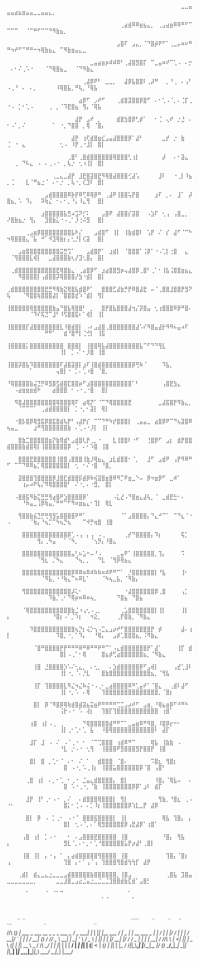⠀⠀⠀⠀⠀⠀⠀⠀⠀⠀⠀⠀⠀⠀⠀⠀⠀⠀⠀⠀⠀⠀⠀⠀⠀⠀⠀⠀⠀⠀⠀⠀⠀⠀⠀⠀⠀⠀⠀⠀⠀⠀⠀⠀⠀⠀⣀⣀⣤⣤⣤⣴⣦⣶⣤⣤⣀⣀⣤⣤⣄⡀⠀⠀⠀⠀⠀⠀⠀⠀⠀⠀⠀⠀⠀⠀⠀⠀⠀⠀⠀⠀⠀⠀⠀⠀⠀⠀⠀⠀⠀⠀⠀⠀⠀⠀⠀⠀⠀⠀
⠀⠀⠀⠀⠀⠀⠀⠀⠀⠀⠀⠀⠀⠀⠀⠀⠀⠀⠀⠀⠀⠀⠀⠀⠀⠀⠀⠀⠀⠀⢀⣴⣾⠿⠿⣶⣦⣄⡀⠀⢀⣠⣴⣶⠿⠿⠛⠋⠉⠉⠉⠉⠀⠀⠈⠉⠛⠋⠉⠉⠙⠻⣷⣦⡀⠀⠀⠀⠀⠀⠀⠀⠀⠀⠀⠀⠀⠀⠀⠀⠀⠀⠀⠀⠀⠀⠀⠀⠀⠀⠀⠀⠀⠀⠀⠀⠀⠀⠀⠀
⠀⠀⠀⠀⠀⠀⠀⠀⠀⠀⠀⠀⠀⠀⠀⠀⠀⠀⠀⠀⠀⠀⠀⠀⠀⠀⠀⠀⠀⣠⣿⠏⠀⣠⣄⡀⠈⠙⣿⡾⠟⠋⠁⢀⣀⡤⠶⠖⠛⠛⠲⠞⠋⠉⠛⠛⠒⠲⢿⣷⣦⣄⠀⠉⠻⣷⣶⣤⣄⣀⠀⠀⠀⠀⠀⠀⠀⠀⠀⠀⠀⠀⠀⠀⠀⠀⠀⠀⠀⠀⠀⠀⠀⠀⠀⠀⠀⠀⠀⠀
⠀⠀⠀⠀⠀⠀⠀⠀⠀⠀⠀⠀⠀⠀⠀⠀⠀⠀⠀⠀⠀⠀⣀⣤⣴⣶⡶⠾⠾⠿⠃⢀⣼⣿⣻⣿⡏⠀⠉⣀⣤⠶⠞⠉⢁⠠⠀⠄⡒⠀⠄⠂⠌⢀⠡⠐⠀⠀⠀⠈⠙⢿⣿⣦⣀⠀⠀⠈⠙⠻⣷⣄⠀⠀⠀⠀⠀⠀⠀⠀⠀⠀⠀⠀⠀⠀⠀⠀⠀⠀⠀⠀⠀⠀⠀⠀⠀⠀⠀⠀
⠀⠀⠀⠀⠀⠀⠀⠀⠀⠀⠀⠀⠀⠀⠀⠀⠀⠀⠀⠀⢀⣼⡿⠟⠃⠀⣀⣀⡀⠀⠀⣼⡿⣧⣿⣿⠇⢀⡼⠛⠀⠀⡀⠘⢀⠀⠄⢠⠃⠠⢀⠘⠀⠄⠀⠄⡀⠀⠀⠀⠀⠀⠸⢿⣿⣧⡀⠛⢧⡀⠘⢿⣧⠀⠀⠀⠀⠀⠀⠀⠀⠀⠀⠀⠀⠀⠀⠀⠀⠀⠀⠀⠀⠀⠀⠀⠀⠀⠀⠀
⠀⠀⠀⠀⠀⠀⠀⠀⠀⠀⠀⠀⠀⠀⠀⠀⠀⠀⠀⣴⡿⠋⠀⡠⠞⠋⠀⠀⠀⢀⣾⣿⣽⣿⣿⡿⣿⠋⠀⠄⠂⢁⠠⠈⡀⠄⢈⡏⢀⠐⠠⠀⡁⠂⢁⠠⠀⠀⠀⠀⢀⠀⡀⠈⠹⣟⣿⣦⠀⢻⡄⠈⢿⣧⠀⠀⠀⠀⠀⠀⠀⠀⠀⠀⠀⠀⠀⠀⠀⠀⠀⠀⠀⠀⠀⠀⠀⠀⠀⠀
⠀⠀⠀⠀⠀⠀⠀⠀⠀⠀⠀⠀⠀⠀⠀⠀⠀⠀⣼⡟⠀⣠⠞⠀⡀⠀⠀⠀⠀⣾⣿⣳⣿⡿⢃⡾⠁⠀⠀⠂⢈⠀⢄⠞⠀⡐⣘⠀⠄⠂⠠⠁⡀⠌⠀⠀⠀⠀⠀⠀⠀⠁⠀⠐⡀⠙⣿⣿⠀⡀⢿⠀⠈⣿⡄⠀⠀⠀⠀⠀⠀⠀⠀⠀⠀⠀⠀⠀⠀⠀⠀⠀⠀⠀⠀⠀⠀⠀⠀⠀
⠀⠀⠀⠀⠀⠀⠀⠀⠀⠀⠀⠀⠀⠀⠀⠀⠀⣼⡟⠀⢰⢏⣾⣿⣶⣎⣠⣤⣼⣿⣿⣿⡿⠁⣼⠃⠀⠀⠀⠀⠀⣀⡞⠀⡐⠀⣷⠀⠀⢈⠀⠐⠀⣄⠀⠀⠀⠀⠀⠀⠀⠀⠀⢂⠠⠀⠸⡟⢀⠐⣸⡇⠀⣿⡇⠀⠀⠀⠀⠀⠀⠀⠀⠀⠀⠀⠀⠀⠀⠀⠀⠀⠀⠀⠀⠀⠀⠀⠀⠀
⠀⠀⠀⠀⠀⠀⠀⠀⠀⠀⠀⠀⠀⠀⠀⠀⢀⣿⠃⢀⣿⣾⣿⣿⣿⣿⣿⣿⢿⣿⣿⣿⢃⢰⡇⠀⠀⠀⠀⠀⠀⡼⠀⠀⠄⠂⣽⣄⠀⠀⠀⢀⠀⠙⠧⣄⠀⠠⠀⠄⢀⠠⠐⠀⡀⢧⡐⠀⢂⠰⢸⡇⠀⣿⡇⠀⠀⠀⠀⠀⠀⠀⠀⠀⠀⠀⠀⠀⠀⠀⠀⠀⠀⠀⠀⠀⠀⠀⠀⠀
⠀⠀⠀⠀⠀⠀⠀⠀⠀⠀⠀⠀⢀⣀⣄⣀⣼⡟⠀⣸⣟⣿⣽⣿⣟⠻⢿⣿⣼⣿⣿⣿⢊⣼⢡⠀⠀⠀⠀⠀⣸⠇⠀⠀⠐⢀⡇⠸⣦⡀⢈⠀⠀⠀⣇⠈⠛⣦⣐⠈⠀⠄⠂⡐⠀⡀⢧⠐⡀⢎⣹⠇⠀⣿⡇⠀⠀⠀⠀⠀⠀⠀⠀⠀⠀⠀⠀⠀⠀⠀⠀⠀⠀⠀⠀⠀⠀⠀⠀⠀
⠀⠀⠀⠀⠀⠀⠀⠀⠀⠀⣠⣾⣿⣿⣿⣿⠿⡷⡟⠿⢋⠿⢿⡿⠛⠀⢀⣼⠟⢸⣿⣿⢥⡟⣿⠀⠀⠀⠀⣰⠏⠀⡀⠄⠀⣸⠁⠀⡼⣿⣦⡀⠡⠀⠹⡄⠀⠀⠽⢷⣌⠀⠂⠄⠂⡀⠘⡄⠸⣄⢻⠀⠀⣿⡇⠀⠀⠀⠀⠀⠀⠀⠀⠀⠀⠀⠀⠀⠀⠀⠀⠀⠀⠀⠀⠀⠀⠀⠀⠀
⠀⠀⠀⠀⠀⠀⠀⠀⠀⣰⣿⣿⣿⣿⣿⣧⣛⠴⣩⠝⡊⠅⠀⠀⠀⣠⣿⠟⠀⣼⣿⣿⡎⣽⣿⠀⠀⠠⣱⠏⠀⢂⢠⠀⢠⣿⣀⡀⠀⠜⣿⣷⣦⡐⠀⢻⡄⠀⠀⣹⣿⣷⣅⠐⠠⢀⠁⡸⢐⠬⣻⠀⠀⣿⡇⠀⠀⠀⠀⠀⠀⠀⠀⠀⠀⠀⠀⠀⠀⠀⠀⠀⠀⠀⠀⠀⠀⠀⠀⠀
⠀⠀⠀⠀⠀⢀⣠⣶⡿⣿⣿⣿⣿⣿⣿⣿⣿⣧⠗⡌⠀⠀⠀⣠⣾⣿⠋⠀⢸⡇⠀⢸⣷⣾⣿⠇⠀⢡⡟⠀⠌⠀⡎⠀⣼⠋⠈⠉⠓⠲⢿⣿⣿⣿⣄⠈⣧⠀⠚⠁⠺⣹⢿⣷⡆⡄⢂⡘⡇⢎⣽⠀⠀⣿⡇⠀⠀⠀⠀⠀⠀⠀⠀⠀⠀⠀⠀⠀⠀⠀⠀⠀⠀⠀⠀⠀⠀⠀⠀⠀
⠀⠀⠀⣠⣶⣿⣿⣿⣿⣿⣿⣿⣿⣿⣭⣛⢩⠁⠀⠀⠀⣠⣾⣿⡟⠁⠀⣰⣾⡇⠀⠈⣿⣿⣿⠁⢨⡿⠁⠐⠠⢁⡇⢐⣿⠀⠀⣄⠀⠀⠈⢻⣿⣿⣿⣇⢾⡇⠀⠀⣀⣼⣿⣿⣿⣷⢆⡜⣹⢂⣿⡄⠀⣿⡇⠀⠀⠀⠀⠀⠀⠀⠀⠀⠀⠀⠀⠀⠀⠀⠀⠀⠀⠀⠀⠀⠀⠀⠀⠀
⠀⢀⣾⣿⣿⣿⣿⣿⣿⣿⣿⣿⣿⣟⢿⣿⣷⣄⠀⢀⣴⣿⡿⠋⠀⣰⣴⣿⣿⣻⡶⢤⣼⣿⡿⢀⣿⠃⢀⠁⠂⢸⣧⢨⣿⣿⣶⣦⣄⠀⠀⠀⠻⣿⣿⣿⣿⡇⢠⣾⣿⣿⡽⢿⣿⣿⣿⡜⣳⠐⣾⡇⠀⣿⡇⠀⠀⠀⠀⠀⠀⠀⠀⠀⠀⠀⠀⠀⠀⠀⠀⠀⠀⠀⠀⠀⠀⠀⠀⠀
⢀⣾⣿⣿⣿⣿⣿⣿⣿⣿⣟⣛⠻⢿⣷⣝⢿⣿⣧⣾⣿⠟⠁⠀⠀⣿⣿⣿⣋⣼⣷⡛⡟⠿⣿⣼⣟⠀⠤⠈⢀⣿⣿⣸⣿⣿⡟⣻⠝⢧⠀⠀⠀⠈⠻⣿⣿⢷⣿⣿⣿⣼⡇⠈⣿⣿⣿⣞⠱⠈⣾⡇⠀⢻⡇⠀⠀⠀⠀⠀⠀⠀⠀⠀⠀⠀⠀⠀⠀⠀⠀⠀⠀⠀⠀⠀⠀⠀⠀⠀
⢸⣿⣿⣿⣿⣿⢿⣿⣿⣿⣿⣿⣷⣤⠙⣿⣧⢿⣿⣿⠃⠀⡀⠀⠀⣿⡟⣿⣧⣿⣿⣿⣼⢲⡌⡽⣿⣤⠀⢂⢰⣿⣿⣿⠿⡿⠛⣿⠄⠀⠀⠀⠀⠀⠀⠈⠹⠎⢯⣙⠉⣸⠃⠸⢫⣿⣿⣯⠆⠁⢾⡇⠀⢸⡇⠀⠀⠀⠀⠀⠀⠀⠀⠀⠀⠀⠀⠀⠀⠀⠀⠀⠀⠀⠀⠀⠀⠀⠀⠀
⢸⣿⣿⣿⣿⡏⣼⣿⣿⣿⣿⣿⣿⣿⣇⠸⣿⣾⣿⡇⠀⠠⠆⣠⣼⣿⢀⣿⣿⣿⣿⣿⣿⣿⣼⠡⠎⠻⣿⣤⣼⡗⠻⠻⠦⣤⠴⠏⠀⠀⠀⠀⠀⠀⠀⠀⠀⠀⠀⠛⠛⠁⠀⠀⣾⠘⣿⠛⡇⢈⢚⡇⠀⢸⣯⠀⠀⠀⠀⠀⠀⠀⠀⠀⠀⠀⠀⠀⠀⠀⠀⠀⠀⠀⠀⠀⠀⠀⠀⠀
⢸⣿⣿⣿⣿⡅⣿⣿⣿⣿⣿⣿⣿⣿⣿⠀⣿⣿⣿⡇⠀⢸⣿⣿⢿⣧⣼⣿⣿⣿⣿⣿⣿⣿⣿⣧⠉⠋⠙⠙⢻⣇⠀⠀⠀⠀⠀⠀⠀⠀⠀⠀⠀⠀⠀⠀⠀⠀⠀⠀⠀⠀⠀⢸⡇⠀⡁⠠⠁⠂⡸⣿⠀⢸⣿⠀⠀⠀⠀⠀⠀⠀⠀⠀⠀⠀⠀⠀⠀⠀⠀⠀⠀⠀⠀⠀⠀⠀⠀⠀
⢸⣿⣿⡽⣿⣧⠹⣿⣿⣿⣿⣿⣿⣿⠏⣼⣿⣽⣿⡇⣰⠏⢸⣿⣾⣿⣿⣿⣿⣿⣿⣿⣿⡿⢛⠷⠈⠀⠀⠀⠀⠹⣧⡀⠀⠀⠀⠀⠀⠀⠀⠀⠀⠀⠀⠁⠀⠀⠀⠀⠀⠀⢤⣿⡇⠐⠀⡁⠄⢁⠰⣿⠀⠈⣿⡀⠀⠀⠀⠀⠀⠀⠀⠀⠀⠀⠀⠀⠀⠀⠀⠀⠀⠀⠀⠀⠀⠀⠀⠀
⠘⢿⣿⣿⣿⣿⣷⣬⣙⡛⠿⣻⣿⣫⣾⣿⣏⣿⣿⡶⠋⣰⣿⣿⣿⣿⣿⣿⣿⣿⣿⣿⣿⠁⠃⠀⠀⠀⠀⠀⠀⢠⣿⣟⣳⣄⠀⠀⠀⠀⠀⠠⣴⣶⣶⣶⣾⠗⠀⠀⠀⣴⣿⣿⣿⠀⠂⠠⠐⢀⠐⣿⠀⠀⣿⡇⠀⠀⠀⠀⠀⠀⠀⠀⠀⠀⠀⠀⠀⠀⠀⠀⠀⠀⠀⠀⠀⠀⠀⠀
⠀⠀⠻⣿⣼⣿⣿⣿⣿⣿⣿⣿⣿⢿⣿⣿⣿⢿⠏⠀⣴⢿⡝⠁⠈⠉⠙⢿⣿⣿⣿⣿⣟⠀⠀⠀⠀⠀⠀⠀⣀⣼⣯⣿⡟⠻⣷⣄⡀⠀⠀⠀⠈⠉⠉⠉⠁⠀⢀⣴⣾⣿⣿⣿⣿⡇⠀⡁⠐⡀⠂⣽⡇⠀⢿⡇⠀⠀⠀⠀⠀⠀⠀⠀⠀⠀⠀⠀⠀⠀⠀⠀⠀⠀⠀⠀⠀⠀⠀⠀
⠀⠀⠐⣿⡧⣿⡿⢿⣻⣯⡿⣿⣯⣿⣾⢧⡟⠃⢠⣼⡟⡎⠀⠉⠉⠙⠛⠳⡞⣿⣿⣿⡇⠀⢀⣤⣤⣀⠀⣴⣿⡿⠟⠉⠙⢦⣽⣿⠿⢦⣤⣀⠀⠀⠀⠀⣰⠛⢻⣿⣿⣿⣿⣿⣿⣷⠀⠄⢁⠠⠐⡸⡇⠀⢸⡇⠀⠀⠀⠀⠀⠀⠀⠀⠀⠀⠀⠀⠀⠀⠀⠀⠀⠀⠀⠀⠀⠀⠀⠀
⠀⠀⠀⣿⣷⣉⣿⣿⣿⣿⣿⣶⡝⣷⢿⣾⠃⣠⣾⣿⢇⡟⢀⡀⠐⠀⠀⠀⣇⢸⣿⣿⠇⠐⠋⠀⠀⢘⣿⡿⠋⠀⣠⡆⠀⣾⡟⣿⣿⣾⣿⣿⣿⣷⣾⣿⢿⡇⢸⣿⣿⣿⣿⣿⣿⡿⠀⢈⠀⠄⠂⠱⣿⠀⢸⣿⠀⠀⠀⠀⠀⠀⠀⠀⠀⠀⠀⠀⠀⠀⠀⠀⠀⠀⠀⠀⠀⠀⠀⠀
⠀⠀⠀⣿⣿⣿⣟⣿⣿⣿⣿⣿⣿⢸⣿⣿⢠⣿⣿⣿⢸⣷⡸⢿⣦⣄⠀⣰⣇⣾⣿⣿⠂⠈⡀⠀⠀⣸⠋⠀⣠⣾⠟⠀⢠⡟⠻⠿⠛⠋⠀⠉⠉⠙⠿⠿⣦⡁⢿⣿⣿⣿⣿⣿⣿⡇⠀⢂⠀⠂⠌⠐⣿⠀⠘⣿⡀⠀⠀⠀⠀⠀⠀⠀⠀⠀⠀⠀⠀⠀⠀⠀⠀⠀⠀⠀⠀⠀⠀⠀
⠀⠀⠀⣽⣿⣿⣿⢹⣿⣿⣿⣿⡿⣸⣿⣏⣾⣿⣿⡯⣾⡿⠷⢮⣽⣿⣶⣿⠿⠻⡉⠟⣶⣀⠑⠤⠀⡿⠲⣶⡿⠋⠀⣀⠾⠁⠀⠀⠀⠀⠀⠀⠀⢰⡤⠴⠟⢧⡌⠻⢿⣿⣿⣿⣿⠃⠀⠌⠐⡀⠄⠐⣻⡀⠀⣿⡇⠀⠀⠀⠀⠀⠀⠀⠀⠀⠀⠀⠀⠀⠀⠀⠀⠀⠀⠀⠀⠀⠀⠀
⠀⠀⠠⣿⣿⣯⠻⣷⣍⣛⣛⢻⣴⣿⠟⣱⣿⣿⣿⣿⡿⠁⠀⠀⠀⠀⠀⠀⠠⣅⣜⠠⠙⣿⣶⣄⣼⢧⡀⠈⠀⣀⣾⣟⣓⠂⠄⠀⠀⠀⠀⠀⠀⠘⠷⣤⣀⢨⡿⢷⣤⡈⠛⠛⠉⠋⠻⠶⣶⣦⣄⠂⢹⡇⠀⢿⣇⠀⠀⠀⠀⠀⠀⠀⠀⠀⠀⠀⠀⠀⠀⠀⠀⠀⠀⠀⠀⠀⠀⠀
⠀⠀⠀⢻⣿⣿⣷⣮⣙⡛⢛⢻⣻⣥⣿⣿⣿⣿⠟⠛⠁⠀⠀⠀⠀⠀⠀⠀⠀⠀⠈⠁⣠⣿⣿⣿⣿⡄⠙⣄⠚⠉⠁⠀⠉⠙⣆⠈⠐⠠⠀⠀⠀⠀⠀⠈⢷⡄⠘⢦⡉⠉⠳⢦⡙⢦⠀⠀⠀⠉⠺⡛⢶⣿⠀⢸⣿⠀⠀⠀⠀⠀⠀⠀⠀⠀⠀⠀⠀⠀⠀⠀⠀⠀⠀⠀⠀⠀⠀⠀
⠀⠀⠀⠀⣿⣿⣿⣿⣿⣿⣿⣿⣿⣿⣿⣿⡿⢁⠠⢠⠀⡄⢠⠀⠠⢀⠀⠀⠀⠀⠀⢀⡞⠙⣿⣿⣿⣿⡄⠹⡆⠀⠀⠀⠀⠀⢯⡁⠀⠀⠀⠀⠀⠀⠀⠀⠀⢻⡄⢀⠳⣤⠀⠀⠁⠈⠳⡀⠀⠀⠀⠈⢢⡻⡄⠸⣿⣄⠀⠀⠀⠀⠀⠀⠀⠀⠀⠀⠀⠀⠀⠀⠀⠀⠀⠀⠀⠀⠀⠀
⠀⠀⠀⠀⣿⣿⣿⣿⣿⣿⣿⣿⣿⣿⣿⣿⣿⣤⢃⠦⣡⠒⠤⠘⠠⠀⠀⠀⠀⣀⣤⠟⠁⢸⣿⣿⣿⣿⣿⡀⢹⡄⠀⠀⠀⠀⠩⠀⠀⠀⠀⠀⠀⠀⠀⠀⠀⠈⢻⣆⠀⡈⠳⣄⠀⠀⠀⠙⢦⡀⡀⠀⠀⠙⣇⠀⠈⢻⡿⢿⣦⣄⠀⠀⠀⠀⠀⠀⠀⠀⠀⠀⠀⠀⠀⠀⠀⠀⠀⠀
⠀⠀⠀⠀⣿⣿⣿⣿⣿⣿⣿⣿⣿⣿⣿⣿⣿⡿⠿⠿⠶⠿⠾⠷⠷⠶⠾⠟⠛⠉⠁⠀⡘⣿⣿⣿⣿⣿⣿⡇⠘⣧⠀⠀⠀⠀⢸⠂⠀⠀⠀⠀⠀⠀⠀⠀⠀⠀⠈⠻⣧⡀⠐⠘⢷⣄⠉⠦⠿⣇⠁⠀⠀⠀⠈⠳⢦⣀⣧⡀⠈⠻⣷⡄⠀⠀⠀⠀⠀⠀⠀⠀⠀⠀⠀⠀⠀⠀⠀⠀
⠀⠀⠀⠀⢻⣿⣿⣿⣿⣿⣿⣿⣿⣿⣿⣿⣿⡼⢅⠂⠀⠀⠀⠀⠀⠀⠀⠀⠀⠀⠀⠐⣼⣿⣿⣿⣿⣿⣿⡿⢀⣿⠀⠀⠀⠀⢠⡁⠀⠀⠀⠀⠀⠀⠀⠀⠀⠀⠀⠀⠹⣷⡈⢀⠂⠙⢿⡶⠶⠿⠶⢦⡀⠀⠀⠀⠀⠀⠙⣿⣦⠀⠙⣿⣦⠀⠀⠀⠀⠀⠀⠀⠀⠀⠀⠀⠀⠀⠀⠀
⠀⠀⠀⠀⠈⢿⣿⣿⣿⣿⣿⣿⣿⣿⣿⣿⣿⣷⣈⠰⢠⢂⠠⢀⡀⠀⠀⠀⠀⠀⢀⣡⣿⣿⣿⣿⣿⣿⣿⡇⢸⡇⠀⠀⠀⠀⢸⡇⠀⡄⠀⠀⠀⠀⠀⠀⠀⠀⠀⠀⠀⠘⣿⡆⠠⠁⡈⠱⡆⠀⠀⠲⣕⡀⠀⠀⠀⠀⢀⡟⣿⣷⡀⠈⠻⣷⣄⠀⠀⠀⠀⠀⠀⠀⠀⠀⠀⠀⠀⠀
⠀⠀⠀⠀⠀⠀⠹⣿⣿⣿⣿⣿⣿⣿⣿⣿⣿⣿⢦⡙⡆⢬⡑⢢⠠⣉⣄⣠⡴⠞⠋⣿⣿⣿⣿⣿⣿⣿⡟⠀⡾⠀⠀⠀⠀⠀⣼⠄⢰⡇⠀⠀⠀⠀⠀⠀⠀⠀⠀⠀⠀⠀⠹⣿⡀⠐⡀⠁⠹⡄⠀⠀⠘⢿⡄⠀⠀⣠⡾⢁⣿⣿⣿⣦⡀⠨⠻⣷⣄⠀⠀⠀⠀⠀⠀⠀⠀⠀⠀⠀
⠀⠀⠀⠀⠀⠀⠀⠈⣿⠛⣿⣿⣿⣿⡟⡟⠛⠛⠛⠿⠛⠿⠛⠛⠟⠛⠉⠁⠠⣄⣾⣿⣿⣿⣿⣿⣿⡟⠁⣼⠁⠀⠀⠀⠀⢸⡏⠀⣾⠀⠀⠀⠀⠀⠀⠀⠀⠀⠀⠀⠀⠀⠀⣿⡇⠠⢀⠁⠂⢿⠀⠀⠀⠀⣿⣦⡾⢋⣴⣿⣿⣿⣿⣿⣿⣦⡀⠈⠻⣷⣄⠀⠀⠀⠀⠀⠀⠀⠀⠀
⠀⠀⠀⠀⠀⠀⠀⢸⣿⠀⣘⣿⣿⣿⣿⡱⠡⠌⢂⣄⡀⠀⠄⢂⡀⠀⠀⠄⣱⣾⣿⣿⣿⣿⣿⡿⠋⣠⢾⡇⠀⠀⠀⠀⢠⣞⢁⣸⠇⠀⠀⠀⠀⠀⠀⠀⠀⠀⠀⠀⠀⠀⠀⢸⡇⠐⡀⠈⠄⡘⣇⠀⠀⠀⣿⣷⣿⣿⣿⣿⣿⣿⣿⣿⣿⣿⣿⣦⡀⠈⢻⣧⠀⠀⠀⠀⠀⠀⠀⠀
⠀⠀⠀⠀⠀⠀⠀⢸⡏⠀⢹⣿⣿⣿⣿⣇⠻⣌⠲⣌⠷⢬⠐⠠⢀⠂⣀⣴⣿⣿⣿⣿⠿⠛⢁⣤⠞⠁⠈⣿⣄⠀⠀⢀⣾⠇⣼⠋⠀⠀⠀⠀⠀⠀⠀⠀⠀⠀⠀⠀⠀⠀⠀⢸⡇⠐⡀⠡⠀⠄⢿⠀⠀⠀⢹⣿⣿⣿⣿⣿⣿⣿⣿⣿⣿⣿⣿⣿⣿⡀⠈⣿⡆⠀⠀⠀⠀⠀⠀⠀
⠀⠀⠀⠀⠀⠀⠀⣿⡇⠀⡿⠈⠻⣿⡿⢿⢷⣾⣿⣾⣽⣦⣭⣶⠟⠛⠛⠛⠛⢉⣉⣠⡴⠞⠋⠀⣠⣶⡀⠘⢿⣦⣶⡿⠋⠚⠛⠓⠀⠀⠀⠀⠀⠀⠀⠀⠀⠀⠀⠀⠀⠀⠀⢨⡗⠠⠐⠀⠡⠀⢼⡆⠀⠀⢹⣿⡏⢹⣿⣿⣿⣿⣿⣿⣿⣿⣿⣿⣿⠀⢰⣿⠁⠀⠀⠀⠀⠀⠀⠀
⠀⠀⠀⠀⠀⠀⢰⣿⠀⢰⡇⠠⢀⠀⢀⠀⠀⠀⠀⠀⠙⢿⣿⣿⣿⣿⣿⣾⠛⠛⠉⠁⣀⣤⣶⠿⠛⠻⣿⡀⠸⣿⡿⡖⠒⠂⠀⠀⠀⠀⠀⠀⠀⠀⠀⠀⠀⠀⠀⠀⠀⠀⠀⢸⡇⢀⠂⢁⠂⢁⠀⣧⠀⠀⠸⣿⢿⣿⣿⣿⣿⣿⣿⣿⣿⣿⣿⣿⠇⠀⣼⡏⠀⠀⠀⠀⠀⠀⠀⠀
⠀⠀⠀⠀⠀⠀⣸⡏⠀⣸⠀⠠⠀⠌⠀⠠⠈⢀⠐⠀⠂⠀⠈⠉⢉⣿⣿⣿⠀⢰⣾⠿⠛⠉⠀⠀⠀⠀⢿⣧⠀⢸⣷⣷⠀⠠⠀⠀⠀⠀⠀⠀⠀⠀⠀⠀⠀⠀⠀⠀⠀⠀⠀⠘⣇⠀⡐⠠⠐⠀⢂⢻⠀⠀⢸⣿⣿⣿⠟⣻⣿⣿⣿⣻⡟⣿⣿⡟⠀⢸⣿⠀⠀⠀⠀⠀⠀⠀⠀⠀
⠀⠀⠀⠀⠀⠀⣿⡇⠀⣿⠀⡀⢁⠂⠈⠀⠄⠂⠀⠌⠀⠁⠀⠀⣾⣿⣿⣿⠀⠈⣿⠄⠀⠀⠀⠀⠀⠀⠩⣿⣆⠀⢻⣿⡆⠀⠀⠀⠀⠀⠀⠀⠀⠀⠀⠀⠀⠀⠀⠀⠀⠀⠀⠀⣿⠀⠠⠐⡀⠡⢀⢸⡆⠀⢸⣿⣿⣥⣿⣿⣿⣿⣿⣿⡿⠈⣿⠀⢠⣿⠃⠀⠀⠀⠀⠀⠀⠀⠀⠀
⠀⠀⠀⠀⠀⢀⣿⠀⢰⡇⠀⠄⡀⠂⢁⠀⠂⢀⠐⠀⣈⣤⣄⣾⣿⣿⣿⣿⡄⠀⣿⡇⠀⠀⠀⠀⠀⠀⠀⠸⣿⡄⠈⢿⣧⠤⠀⠀⠄⠀⠀⠀⠀⠀⠀⠀⠀⠀⠀⠀⠀⠀⠀⠀⣿⠀⠡⠐⢀⠐⡀⠈⣷⠀⢸⣿⣿⣿⣿⣿⣿⣿⡿⡿⠁⣰⠇⠀⣾⡏⠀⠀⠀⠀⠀⠀⠀⠀⠀⠀
⠀⠀⠀⠀⠀⣸⡟⠀⢸⠃⢀⠂⠠⠐⠀⡀⠌⠀⠀⠄⣾⣿⣿⣿⢿⣿⣿⣿⡇⠀⢻⡇⠀⠀⠀⠀⠀⠀⠀⠀⢻⣷⡀⠘⣿⣆⠀⢀⠠⠐⠂⠀⠀⠀⠀⠀⠀⠀⠀⠀⠀⠀⠀⠀⣿⡅⠂⢈⠠⠀⠄⡁⠸⡆⢸⣿⣿⣿⣿⣿⣿⡿⢱⣇⣀⡟⠀⣼⡿⠀⠀⠀⠀⠀⠀⠀⠀⠀⠀⠀
⠀⠀⠀⠀⠀⣿⡇⠀⡿⠀⠠⠀⡁⢀⠂⠀⠠⠐⠈⠀⣿⣿⣿⣯⣿⣿⣿⣿⡇⠀⢸⡇⠀⠀⠀⠀⠀⠀⠀⠀⠀⢿⣧⠀⢹⣿⡄⠀⡄⠀⠀⠀⠀⠀⠀⠀⠀⠀⠀⠀⠀⠀⠀⠀⣿⡇⠀⢂⠠⠈⡀⠄⠁⢿⣻⣿⣿⣿⣿⣿⡿⢠⣟⣼⡿⠁⢰⣿⠁⠀⠀⠀⠀⠀⠀⠀⠀⠀⠀⠀
⠀⠀⠀⠀⢠⣿⠀⢰⡇⠀⡁⠠⠐⠀⠀⠀⠂⠀⠄⣠⣿⣿⣿⣟⣿⣿⣿⣿⣿⠀⢸⣿⠀⠀⠀⠀⠀⠀⠀⠀⠀⠘⣿⡄⠀⢻⣧⠀⠀⡄⠀⠀⠀⠀⠀⠀⠀⠀⠀⠀⠀⠀⠀⠀⣻⣇⠈⡀⠄⠂⡀⠂⢁⠘⣿⣿⣿⣿⣿⣿⣥⡟⡴⣼⠃⢀⣿⡇⠀⠀⠀⠀⠀⠀⠀⠀⠀⠀⠀⠀
⠀⠀⠀⠀⢸⣿⠀⢸⡇⠀⡄⠐⢠⠀⠁⠀⡄⣴⣾⣿⣿⣿⣿⣿⢻⣿⣿⣿⣿⠀⢸⣿⠀⠀⠀⠀⠀⠀⠀⠀⠀⠀⢹⣿⡄⠈⣿⡆⠀⢠⠀⠀⠀⠀⠀⠀⠀⠀⠀⠀⠀⠀⠀⠀⢹⣿⠀⡄⠂⠁⢠⠈⢠⠀⢹⣿⣿⣿⢻⣿⣾⢳⢳⡏⠀⣼⡟⠀⠀⠀⠀⠀⠀⠀⠀⠀⠀⠀⠀⠀
⠀⠀⠀⢀⣾⡇⠀⣾⣄⣀⣄⣐⣀⣀⣀⣠⣾⣿⣿⣿⣿⣿⣷⣿⣿⣿⣿⣿⣿⡀⢸⣿⣠⠀⠀⠀⠀⠀⠀⠀⠀⠀⢀⣿⣧⠀⣹⣿⣤⣀⣀⣀⣀⣀⣀⣀⡀⠀⠀⠀⠀⠀⣀⣀⣸⣿⣀⣠⣔⣈⣤⣐⣀⣈⣀⣈⣹⣿⣿⣾⣷⣏⣾⠁⣠⣿⡃⠀⠀⠀⠀⠀⠀⠀⠀⠀⠀⠀⠀⠀
⠀⠀⠀⠀⠀⠁⠀⠀⠀⠀⠈⠀⠈⠁⠉⠀⠀⠀⠀⠀⠀⠀⠀⠀⠀⠀⠀⠀⠀⠀⠀⠀⠁⠀⠀⠀⠀⠀⠀⠀⠀⠀⠀⠀⠀⠀⠀⠀⠀⠀⠀⠀⠀⠀⠀⠀⠀⠀⠀⠀⠀⠀⠀⠀⠀⠀⠀⠀⠀⠀⠀⠀⠀⠀⠁⠈⠀⠀⠀⠀⠀⠀⠁⠀⠀⠀⠀⠀⠀⠀⠀⠀⠀⠀⠀⠀⠀⠀⠀⠀
⠀⠀

        _ _                                        ___     _     _   _             __            _                  _   
  /\/\ (_) | ___   _   ___  __ _ _   _ ___   _    / _ \___| |_  | |_| |__   ___   / _|_   _  ___| | __   ___  _   _| |_ 
 /    \| | |/ / | | | / __|/ _` | | | / __| (_)  / /_\/ _ \ __| | __| '_ \ / _ \ | |_| | | |/ __| |/ /  / _ \| | | | __|
/ /\/\ \ |   <| |_| | \__ \ (_| | |_| \__ \  _  / /_\\  __/ |_  | |_| | | |  __/ |  _| |_| | (__|   <  | (_) | |_| | |_ 
\/    \/_|_|\_\\__,_| |___/\__,_|\__, |___/ (_) \____/\___|\__|  \__|_| |_|\___| |_|  \__,_|\___|_|\_\  \___/ \__,_|\__|
                                 |___/                                                                                  ⠀⠀⠀⠀⠀⠀⠀⠀⠀⠀⠀⠀⠀⠀⠀⠀⠀⠀⠀⠀⠀⠀⠀⠀⠀⠀⠀⠀⠀⠀⠀⠀⠀⠀⠀⠀⠀⠀⠀⠀⠀⠀⠀⠀⠀⠀⠀⠀⠀⠀⠀⠀⠀⠀⠀⠀⠀⠀⠀⠀⠀⠀⠀⠀⠀⠀⠀⠀⠀⠀⠀⠀⠀⠀⠀⠀⠀⠀⠀⠀⠀⠀⠀⠀⠀⠀⠀⠀⠀⠀⠀⠀⠀
